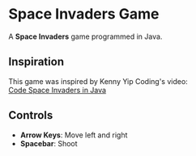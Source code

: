 # Space Invaders Game

A **Space Invaders** game programmed in Java.

## Inspiration
This game was inspired by Kenny Yip Coding's video:  
[Code Space Invaders in Java](https://www.youtube.com/watch?v=UILUMvjLEVU&list=PLnKe36F30Y4Y1XQOqNsL9Fgg_p6nYhcng&index=5)

## Controls
- **Arrow Keys**: Move left and right  
- **Spacebar**: Shoot
